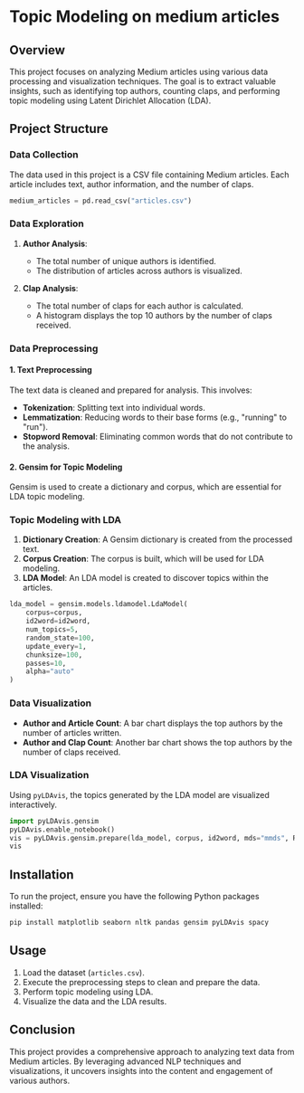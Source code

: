 # Topic Modeling on medium articles

## Overview

This project focuses on analyzing Medium articles using various data processing and visualization techniques. The goal is to extract valuable insights, such as identifying top authors, counting claps, and performing topic modeling using Latent Dirichlet Allocation (LDA).

## Project Structure

### Data Collection
The data used in this project is a CSV file containing Medium articles. Each article includes text, author information, and the number of claps.

```python
medium_articles = pd.read_csv("articles.csv")
```

### Data Exploration

1. **Author Analysis**: 
   - The total number of unique authors is identified.
   - The distribution of articles across authors is visualized.

2. **Clap Analysis**: 
   - The total number of claps for each author is calculated.
   - A histogram displays the top 10 authors by the number of claps received.

### Data Preprocessing

#### 1. Text Preprocessing
The text data is cleaned and prepared for analysis. This involves:
- **Tokenization**: Splitting text into individual words.
- **Lemmatization**: Reducing words to their base forms (e.g., "running" to "run").
- **Stopword Removal**: Eliminating common words that do not contribute to the analysis.

#### 2. Gensim for Topic Modeling
Gensim is used to create a dictionary and corpus, which are essential for LDA topic modeling.

### Topic Modeling with LDA

1. **Dictionary Creation**: A Gensim dictionary is created from the processed text.
2. **Corpus Creation**: The corpus is built, which will be used for LDA modeling.
3. **LDA Model**: An LDA model is created to discover topics within the articles.

```python
lda_model = gensim.models.ldamodel.LdaModel(
    corpus=corpus,
    id2word=id2word,
    num_topics=5,
    random_state=100,
    update_every=1,
    chunksize=100,
    passes=10,
    alpha="auto"
)
```

### Data Visualization

- **Author and Article Count**: A bar chart displays the top authors by the number of articles written.
- **Author and Clap Count**: Another bar chart shows the top authors by the number of claps received.

### LDA Visualization

Using `pyLDAvis`, the topics generated by the LDA model are visualized interactively.

```python
import pyLDAvis.gensim
pyLDAvis.enable_notebook()
vis = pyLDAvis.gensim.prepare(lda_model, corpus, id2word, mds="mmds", R=30)
vis
```

## Installation

To run the project, ensure you have the following Python packages installed:

```bash
pip install matplotlib seaborn nltk pandas gensim pyLDAvis spacy
```

## Usage

1. Load the dataset (`articles.csv`).
2. Execute the preprocessing steps to clean and prepare the data.
3. Perform topic modeling using LDA.
4. Visualize the data and the LDA results.

## Conclusion

This project provides a comprehensive approach to analyzing text data from Medium articles. By leveraging advanced NLP techniques and visualizations, it uncovers insights into the content and engagement of various authors.
